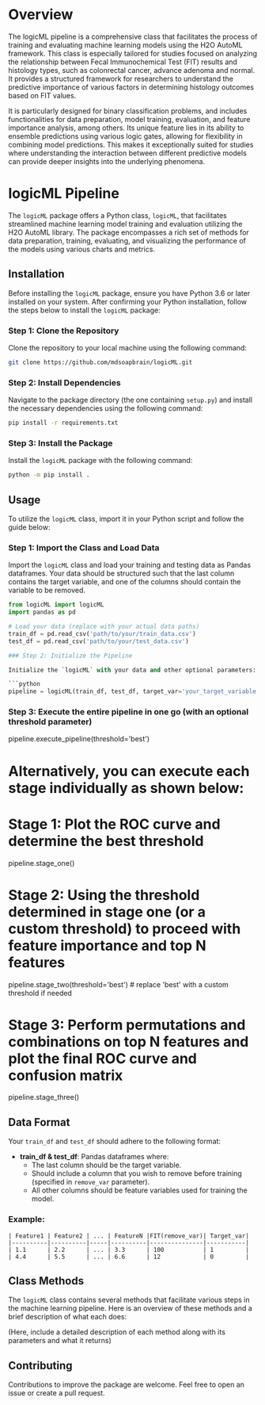 

# Overview
The logicML pipeline is a comprehensive  class that facilitates the process of training and evaluating machine learning models using the H2O AutoML framework. This class is especially tailored for studies focused on analyzing the relationship between Fecal Immunochemical Test (FIT) results and histology types, such as colonrectal cancer, advance adenoma and normal. It provides a structured framework for researchers to understand the predictive importance of various factors in determining histology outcomes based on FIT values.

It is particularly designed for binary classification problems, and includes functionalities for data preparation, model training, evaluation, and feature importance analysis, among others. Its unique feature lies in its ability to ensemble predictions using various logic gates, allowing for flexibility in combining model predictions. This makes it exceptionally suited for studies where understanding the interaction between different predictive models can provide deeper insights into the underlying phenomena.


# logicML Pipeline

The `logicML` package offers a Python class, `logicML`, that facilitates streamlined machine learning model training and evaluation utilizing the H2O AutoML library. The package encompasses a rich set of methods for data preparation, training, evaluating, and visualizing the performance of the models using various charts and metrics.

## Installation

Before installing the `logicML` package, ensure you have Python 3.6 or later installed on your system. After confirming your Python installation, follow the steps below to install the `logicML` package:

### Step 1: Clone the Repository

Clone the repository to your local machine using the following command:

```bash
git clone https://github.com/mdsoapbrain/logicML.git
```

### Step 2: Install Dependencies

Navigate to the package directory (the one containing `setup.py`) and install the necessary dependencies using the following command:

```bash
pip install -r requirements.txt
```

### Step 3: Install the Package

Install the `logicML` package with the following command:

```bash
python -m pip install .
```

## Usage

To utilize the `logicML` class, import it in your Python script and follow the guide below:

### Step 1: Import the Class and Load Data

Import the `logicML` class and load your training and testing data as Pandas dataframes. Your data should be structured such that the last column contains the target variable, and one of the columns should contain the variable to be removed.

```python
from logicML import logicML
import pandas as pd

# Load your data (replace with your actual data paths)
train_df = pd.read_csv('path/to/your/train_data.csv')
test_df = pd.read_csv('path/to/your/test_data.csv')

### Step 2: Initialize the Pipeline

Initialize the `logicML` with your data and other optional parameters:

```python
pipeline = logicML(train_df, test_df, target_var='your_target_variable', remove_var='variable_to_remove')
```


### Step 3: Execute the entire pipeline in one go (with an optional threshold parameter)
pipeline.execute_pipeline(threshold='best')

# Alternatively, you can execute each stage individually as shown below:

# Stage 1: Plot the ROC curve and determine the best threshold
pipeline.stage_one()

# Stage 2: Using the threshold determined in stage one (or a custom threshold) to proceed with feature importance and top N features
pipeline.stage_two(threshold='best') # replace 'best' with a custom threshold if needed

# Stage 3: Perform permutations and combinations on top N features and plot the final ROC curve and confusion matrix
pipeline.stage_three()


## Data Format

Your `train_df` and `test_df` should adhere to the following format:

- **train_df & test_df**: Pandas dataframes where:
  - The last column should be the target variable.
  - Should include a column that you wish to remove before training (specified in `remove_var` parameter).
  - All other columns should be feature variables used for training the model.

### Example:

```plaintext
| Feature1 | Feature2 | ... | FeatureN |FIT(remove_var)| Target_var|
|----------|----------|-----|----------|---------------|-----------|
| 1.1      | 2.2      | ... | 3.3      | 100           | 1         |
| 4.4      | 5.5      | ... | 6.6      | 12            | 0         |
```

## Class Methods

The `logicML` class contains several methods that facilitate various steps in the machine learning pipeline. Here is an overview of these methods and a brief description of what each does:

(Here, include a detailed description of each method along with its parameters and what it returns)

## Contributing

Contributions to improve the package are welcome. Feel free to open an issue or create a pull request.
```

